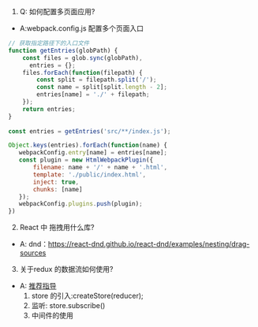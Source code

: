 1. Q: 如何配置多页面应用?
- A:webpack.config.js 配置多个页面入口
```javascript 
// 获取指定路径下的入口文件
function getEntries(globPath) {
    const files = glob.sync(globPath),
      entries = {};
    files.forEach(function(filepath) {
        const split = filepath.split('/');
        const name = split[split.length - 2];
        entries[name] = './' + filepath;
    });
    return entries;
}
       
const entries = getEntries('src/**/index.js');

Object.keys(entries).forEach(function(name) {
   webpackConfig.entry[name] = entries[name];
   const plugin = new HtmlWebpackPlugin({
       filename: name + '/' + name + '.html',
       template: './public/index.html',
       inject: true,
       chunks: [name]
   });
   webpackConfig.plugins.push(plugin);
})
```


2. React 中 拖拽用什么库?
- A: dnd：https://react-dnd.github.io/react-dnd/examples/nesting/drag-sources 

3. 关于redux 的数据流如何使用?
- A: [推荐指导](http://www.ruanyifeng.com/blog/2016/09/redux_tutorial_part_one_basic_usages.html)
    1. store 的引入:createStore(reducer);
    2. 监听: store.subscribe()
    3. 中间件的使用